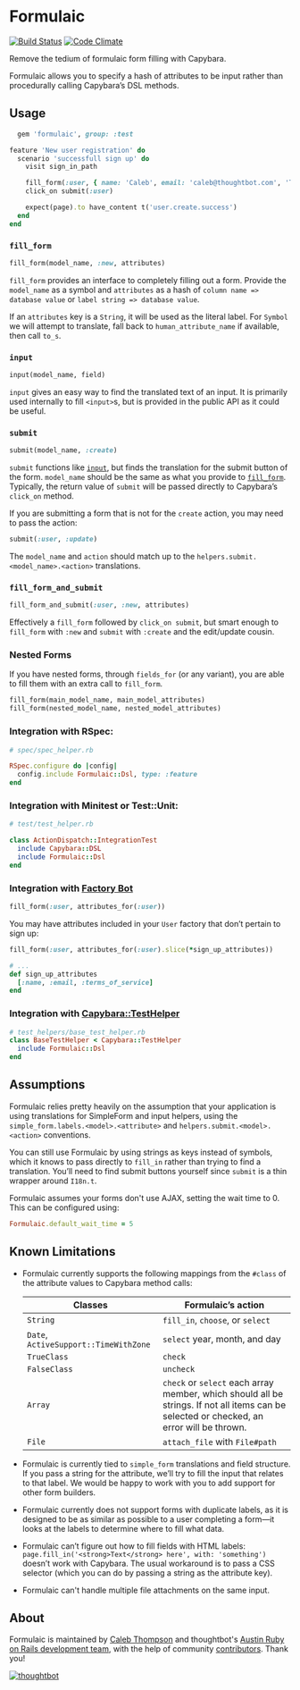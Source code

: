 # Formulaic

[![Build Status](https://travis-ci.org/thoughtbot/formulaic.png?branch=master)](https://travis-ci.org/thoughtbot/formulaic)
[![Code Climate](https://codeclimate.com/github/thoughtbot/formulaic.png)](https://codeclimate.com/github/thoughtbot/formulaic)

Remove the tedium of formulaic form filling with Capybara.

Formulaic allows you to specify a hash of attributes to be input rather than
procedurally calling Capybara’s DSL methods.

## Usage
```ruby
  gem 'formulaic', group: :test
```

```ruby
feature 'New user registration' do
  scenario 'successfull sign up' do
    visit sign_in_path

    fill_form(:user, { name: 'Caleb', email: 'caleb@thoughtbot.com', 'Terms of Service' => true })
    click_on submit(:user)

    expect(page).to have_content t('user.create.success')
  end
end
```


### `fill_form`

```ruby
fill_form(model_name, :new, attributes)
```

`fill_form` provides an interface to completely filling out a form. Provide the
`model_name` as a symbol and `attributes` as a hash of
`column name => database value` or `label string => database value`.

If an `attributes` key is a `String`, it will be used as the literal label.
For `Symbol` we will attempt to translate, fall back to `human_attribute_name`
if available, then call `to_s`.

### `input`

```ruby
input(model_name, field)
```

`input` gives an easy way to find the translated text of an input. It is
primarily used internally to fill `<input>`s, but is provided in the public API
as it could be useful.

### `submit`

```ruby
submit(model_name, :create)
```

`submit` functions like [`input`](#input), but finds the translation for the
submit button of the form. `model_name` should be the same as what you provide
to [`fill_form`](#fill\_form). Typically, the return value of `submit` will be
passed directly to Capybara’s `click_on` method.

If you are submitting a form that is not for the `create` action, you may need
to pass the action:

```ruby
submit(:user, :update)
```

The `model_name` and `action` should match up to the
`helpers.submit.<model_name>.<action>` translations.

### `fill_form_and_submit`

```ruby
fill_form_and_submit(:user, :new, attributes)
```

Effectively a `fill_form` followed by `click_on submit`, but smart enough to
`fill_form` with `:new` and `submit` with `:create` and the edit/update cousin.

### Nested Forms

If you have nested forms, through `fields_for` (or any variant), you are able to
fill them with an extra call to `fill_form`.

```ruby
fill_form(main_model_name, main_model_attributes)
fill_form(nested_model_name, nested_model_attributes)
```

### Integration with RSpec:

```ruby
# spec/spec_helper.rb

RSpec.configure do |config|
  config.include Formulaic::Dsl, type: :feature
end
```

### Integration with Minitest or Test::Unit:

```ruby
# test/test_helper.rb

class ActionDispatch::IntegrationTest
  include Capybara::DSL
  include Formulaic::Dsl
end
```

### Integration with [Factory Bot](https://github.com/thoughtbot/factory_bot)

```ruby
fill_form(:user, attributes_for(:user))
```

You may have attributes included in your `User` factory that don’t pertain to
sign up:

```ruby
fill_form(:user, attributes_for(:user).slice(*sign_up_attributes))

# ...
def sign_up_attributes
  [:name, :email, :terms_of_service]
end
```

### Integration with [Capybara::TestHelper](https://github.com/ElMassimo/capybara_test_helpers)

```ruby
# test_helpers/base_test_helper.rb
class BaseTestHelper < Capybara::TestHelper
  include Formulaic::Dsl
end
```

## Assumptions

Formulaic relies pretty heavily on the assumption that your application is using
translations for SimpleForm and input helpers, using the
`simple_form.labels.<model>.<attribute>` and `helpers.submit.<model>.<action>`
conventions.

You can still use Formulaic by using strings as keys instead of symbols, which
it knows to pass directly to `fill_in` rather than trying to find a translation.
You’ll need to find submit buttons yourself since `submit` is a thin wrapper
around `I18n.t`.

Formulaic assumes your forms don't use AJAX, setting the wait time to 0. This can be configured using:
```ruby
Formulaic.default_wait_time = 5
```

## Known Limitations

* Formulaic currently supports the following mappings from the `#class` of the
  attribute values to Capybara method calls:

  | Classes                               | Formulaic’s action               |
  | --------------------------------------|----------------------------------|
  | `String`                              | `fill_in`, `choose`, or `select` |
  | `Date`, `ActiveSupport::TimeWithZone` | `select` year, month, and day    |
  | `TrueClass`                           | `check`                          |
  | `FalseClass`                          | `uncheck`                        |
  | `Array`                               | `check` or `select` each array member, which should all be strings. If not all items can be selected or checked, an error will be thrown.|
  | `File`                                | `attach_file` with `File#path`   |

* Formulaic is currently tied to `simple_form` translations and field structure.
  If you pass a string for the attribute, we’ll try to fill the input that
  relates to that label. We would be happy to work with you to add support for
  other form builders.
* Formulaic currently does not support forms with duplicate labels, as it is
  designed to be as similar as possible to a user completing a form—it looks at
  the labels to determine where to fill what data.
* Formulaic can’t figure out how to fill fields with HTML labels:
  `page.fill_in('<strong>Text</strong> here', with: 'something')` doesn’t work
  with Capybara. The usual workaround is to pass a CSS selector (which you can
  do by passing a string as the attribute key).
* Formulaic can't handle multiple file attachments on the same input.

## About

Formulaic is maintained by [Caleb Thompson][caleb]
and thoughtbot's [Austin Ruby on Rails development team][team],
with the help of community [contributors].
Thank you!

[caleb]: http://github.com/calebthompson
[team]: https://thoughtbot.com/austin?utm_source=github
[contributors]: http://github.com/thoughtbot/formulaic/contributors

[![thoughtbot](http://presskit.thoughtbot.com/images/thoughtbot-logo-for-readmes.svg)](https://thoughtbot.com/)
